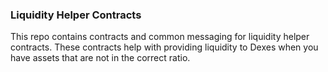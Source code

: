 ### Liquidity Helper Contracts

This repo contains contracts and common messaging for liquidity helper contracts. These contracts help with providing liquidity to Dexes when you have assets that are not in the correct ratio.
